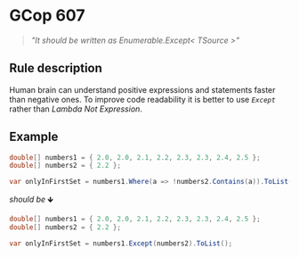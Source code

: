 ﻿# GCop 607

> *"It should be written as Enumerable.Except< TSource >"*

## Rule description

Human brain can understand positive expressions and statements faster than negative ones. To improve code readability it is better to use *`Except`* rather than *Lambda Not Expression*. 

## Example

```csharp
double[] numbers1 = { 2.0, 2.0, 2.1, 2.2, 2.3, 2.3, 2.4, 2.5 };
double[] numbers2 = { 2.2 };

var onlyInFirstSet = numbers1.Where(a => !numbers2.Contains(a)).ToList();
```

*should be* 🡻

```csharp
double[] numbers1 = { 2.0, 2.0, 2.1, 2.2, 2.3, 2.3, 2.4, 2.5 };
double[] numbers2 = { 2.2 };

var onlyInFirstSet = numbers1.Except(numbers2).ToList();
```